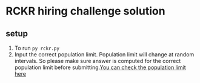 # RCKR hiring challenge solution

## setup

 1. To run `py rckr.py`
 2. Input the correct population limit. Population limit will change at random intervals. So please make sure answer is computed for the correct population limit before submitting.[You can check the population limit here](https://www.rckr.com/careers)